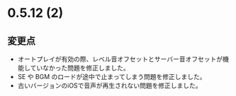 # 0.5.12 (2)

## 変更点

- オートプレイが有効の際、レベル音オフセットとサーバー音オフセットが機能していなかった問題を修正しました。
- SE や BGM のロードが途中で止まってしまう問題を修正しました。
- 古いバージョンのiOSで音声が再生されない問題を修正しました。
